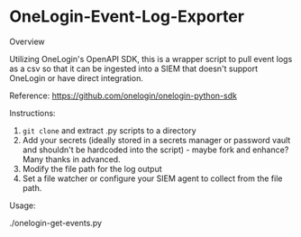 # OneLogin-Event-Log-Exporter

Overview

Utilizing OneLogin's OpenAPI SDK, this is a wrapper script to pull event logs as a csv so that it can be ingested into a SIEM that doesn't support OneLogin or have direct integration.

Reference: https://github.com/onelogin/onelogin-python-sdk

Instructions:

1. `git clone` and extract .py scripts to a directory
2. Add your secrets (ideally stored in a secrets manager or password vault and shouldn't be hardcoded into the script) - maybe fork and enhance? Many thanks in advanced.
3. Modify the file path for the log output
4. Set a file watcher or configure your SIEM agent to collect from the file path.

Usage:

./onelogin-get-events.py
